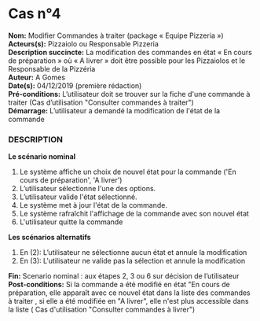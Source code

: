 # Cas  n°4

**Nom:** Modifier Commandes à traiter (package « Equipe Pizzeria »)<br>
**Acteurs(s):** Pizzaiolo ou Responsable Pizzeria<br>
**Description succincte:** La modification des commandes en état « En cours de préparation » où « A livrer » doit être possible pour les Pizzaiolos et le Responsable de la Pizzéria<br>
**Auteur:** A Gomes<br>
**Date(s):** 04/12/2019 (première rédaction)<br>
**Pré-conditions:** L’utilisateur doit se trouver sur la fiche d'une commande à traiter (Cas d’utilisation "Consulter commandes à traiter")<br>
**Démarrage:** L’utilisateur a demandé la modification de l'état de la commande<br>

### **DESCRIPTION**

**Le scénario nominal**<br>
1.	Le système affiche un choix de nouvel état pour la commande ('En cours de préparation', 'A livrer')
2.	L’utilisateur sélectionne l'une des options.
3.	L’utilisateur valide l'état sélectionné.
4.	Le système met à jour l'état de la commande.
5.	Le système rafraîchit l'affichage de la commande avec son nouvel état
6.	L'utilisateur quitte la commande

**Les scénarios alternatifs**<br>
1.  En (2): L’utilisateur ne sélectionne aucun état et annule la modification
2.  En (3): L'utilisateur ne valide pas la sélection et annule la modification

**Fin:** Scenario nominal : aux étapes 2, 3 ou 6 sur décision de l’utilisateur<br>
**Post-conditions:** Si la commande a été modifié en état "En cours de préparation, elle apparaît avec ce nouvel état dans la liste des commandes à traiter , si elle a été modifiée en "A livrer", elle n'est plus accessible dans la liste ( Cas d'utilisation "Consulter commandes à livrer")
